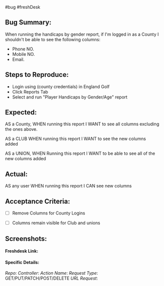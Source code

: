 
#bug #freshDesk 


## Bug Summary:
When running the handicaps by gender report, if I'm logged in as a County I shouldn't be able to see the following columns:
- Phone NO.
- Mobile NO.
- Email.

## Steps to Reproduce:
- Login using (county credentials) in England Golf
- Click Reports Tab
- Select and run "Player Handicaps by Gender/Age" report

## Expected:
AS a County, 
WHEN running this report
I WANT to see all columns excluding the ones above.

AS a CLUB
WHEN running this report
I WANT to see the new columns added

AS a UNION,
WHEN Running this report
I WANT to be able to see all of the new columns added

## Actual:
AS any user
WHEN running this report
I CAN see new columns

## Acceptance Criteria:
- [ ] Remove Columns for County Logins
- [ ] Columns remain visible for Club and unions


## Screenshots:


#### Freshdesk Link: 

#### Specific Details: 
_Repo_:
_Controller_:
_Action Name_:
_Request Type_: GET/PUT/PATCH/POST/DELETE
_URL Request_: 


